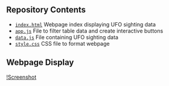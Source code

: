 ## Repository Contents

- [`index.html`](index.html) Webpage index displaying UFO sighting data
- [`app.js`](static/js/app.js) File to filter table data and create interactive buttons
- [`data.js`](static/js/data.js) File containing UFO sighting data
- [`style.css`](static/css/style.css) CSS file to format webpage


## Webpage Display
[!Screenshot](static/images/screen_shot.png)
